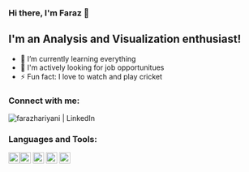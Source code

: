 ### Hi there, I'm Faraz 👋

## I'm an Analysis and Visualization enthusiast!

- 🌱 I’m currently learning everything
- 👯 I'm actively looking for job opportunitues
- ⚡ Fun fact: I love to watch and play cricket 


### Connect with me:

[<img align="left" alt="farazhariyani | LinkedIn" src="https://img.shields.io/badge/linkedin-%230077B5.svg?&style=for-the-badge&logo=linkedin&logoColor=white" />][linkedin]

<br />

### Languages and Tools:
<img width="22" src="https://simpleicons.org/icons/tableau.svg" /><img width="22" src="https://simpleicons.org/icons/powerbi.svg" />
<img width="22" src="https://simpleicons.org/icons/microsoftexcel.svg" />
<img width="22" src="https://simpleicons.org/icons/python.svg" />
<img width="22" src="https://simpleicons.org/icons/r.svg" />


<br />
<br />



[linkedin]: https://www.linkedin.com/in/farazhariyani/